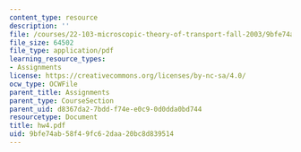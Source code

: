 ```yaml
---
content_type: resource
description: ''
file: /courses/22-103-microscopic-theory-of-transport-fall-2003/9bfe74ab58f49fc62daa20bc8d839514_hw4.pdf
file_size: 64502
file_type: application/pdf
learning_resource_types:
- Assignments
license: https://creativecommons.org/licenses/by-nc-sa/4.0/
ocw_type: OCWFile
parent_title: Assignments
parent_type: CourseSection
parent_uid: d8367da2-7bdd-f74e-e0c9-0d0dda0bd744
resourcetype: Document
title: hw4.pdf
uid: 9bfe74ab-58f4-9fc6-2daa-20bc8d839514
---
```

